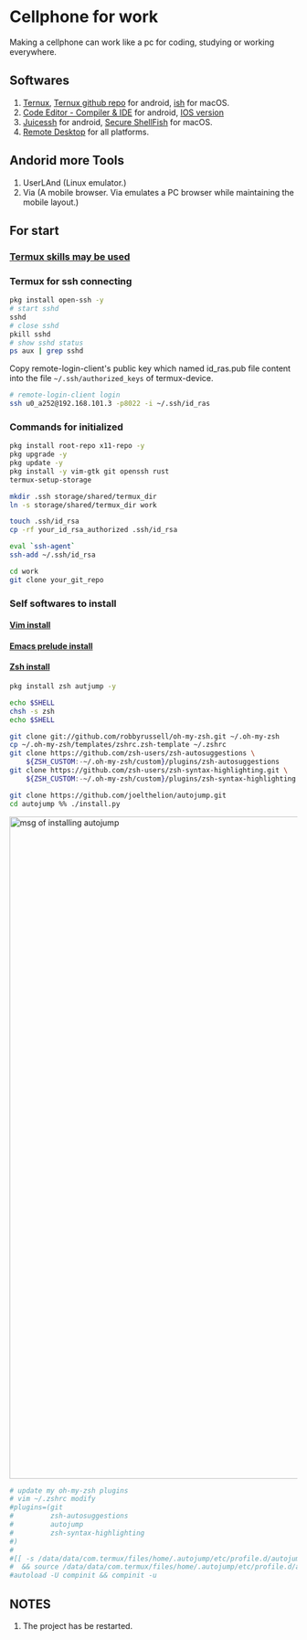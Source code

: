 # Cellphone for work

Making a cellphone can work like a pc for coding, studying or working everywhere.

## Softwares

1. [Ternux](https://termux.dev/en/), [Ternux github repo](https://github.com/termux/termux-app) for android, [ish](https://ish.app/) for macOS.
2. [Code Editor - Compiler & IDE](https://play.google.com/store/apps/details?id=com.rhmsoft.code&hl=en_US&gl=US) for android, [IOS version](https://apps.apple.com/us/app/code-editor-compiler-ide/id1581290510)
3. [Juicessh](https://juicessh.com/) for android, [Secure ShellFish](https://secureshellfish.app/) for macOS.
4. [Remote Desktop](https://play.google.com/store/apps/details?id=com.microsoft.rdc.androidx&hl=en_US&gl=US) for all platforms.

## Andorid more Tools

1. UserLAnd (Linux emulator.)
2. Via (A mobile browser. Via emulates a PC browser while maintaining the mobile layout.)

## For start

### [Termux skills may be used](https://github.com/xingangshi/config_tools/blob/master/006_termux/termux_skills.md)

### Termux for ssh connecting

```bash
pkg install open-ssh -y
# start sshd
sshd
# close sshd
pkill sshd
# show sshd status
ps aux | grep sshd
```

Copy remote-login-client's public key which named id_ras.pub file content into the file `~/.ssh/authorized_keys` of termux-device.

```bash
# remote-login-client login
ssh u0_a252@192.168.101.3 -p8022 -i ~/.ssh/id_ras
```

### Commands for initialized

```bash
pkg install root-repo x11-repo -y
pkg upgrade -y
pkg update -y
pkg install -y vim-gtk git openssh rust
termux-setup-storage

mkdir .ssh storage/shared/termux_dir
ln -s storage/shared/termux_dir work

touch .ssh/id_rsa
cp -rf your_id_rsa_authorized .ssh/id_rsa

eval `ssh-agent`
ssh-add ~/.ssh/id_rsa

cd work
git clone your_git_repo
```

### Self softwares to install

#### [Vim install](https://github.com/xingangshi/vim_installer)

#### [Emacs prelude install](https://github.com/xingangshi/emacs_evil)

#### [Zsh install](https://www.zsh.org/)

```bash
pkg install zsh autjump -y

echo $SHELL
chsh -s zsh
echo $SHELL

git clone git://github.com/robbyrussell/oh-my-zsh.git ~/.oh-my-zsh
cp ~/.oh-my-zsh/templates/zshrc.zsh-template ~/.zshrc
git clone https://github.com/zsh-users/zsh-autosuggestions \
    ${ZSH_CUSTOM:-~/.oh-my-zsh/custom}/plugins/zsh-autosuggestions
git clone https://github.com/zsh-users/zsh-syntax-highlighting.git \ 
    ${ZSH_CUSTOM:-~/.oh-my-zsh/custom}/plugins/zsh-syntax-highlighting

git clone https://github.com/joelthelion/autojump.git
cd autojump %% ./install.py
```

<img width="1159" alt="msg of installing autojump" src="https://user-images.githubusercontent.com/44218078/212656262-fba4a54b-3e6a-48ea-bbab-2e44206bd4dc.png">

```bash
# update my oh-my-zsh plugins
# vim ~/.zshrc modify
#plugins=(git
#         zsh-autosuggestions
#         autojump
#         zsh-syntax-highlighting
#)
#
#[[ -s /data/data/com.termux/files/home/.autojump/etc/profile.d/autojump.sh ]] \
#  && source /data/data/com.termux/files/home/.autojump/etc/profile.d/autojump.sh
#autoload -U compinit && compinit -u
```

## NOTES

1. The project has be restarted.
